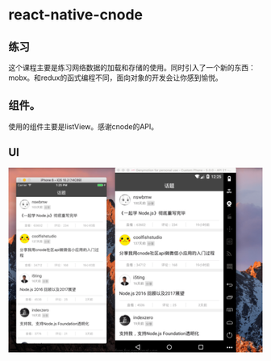 # react-native-cnode

## 练习
这个课程主要是练习网络数据的加载和存储的使用。同时引入了一个新的东西：mobx。和redux的函式编程不同，面向对象的开发会让你感到愉悦。

## 组件。
使用的组件主要是listView。感谢cnode的API。

## UI
![UI截图](https://raw.githubusercontent.com/sanyuelanv/rn_cnode/master/screenshots/1.png)
